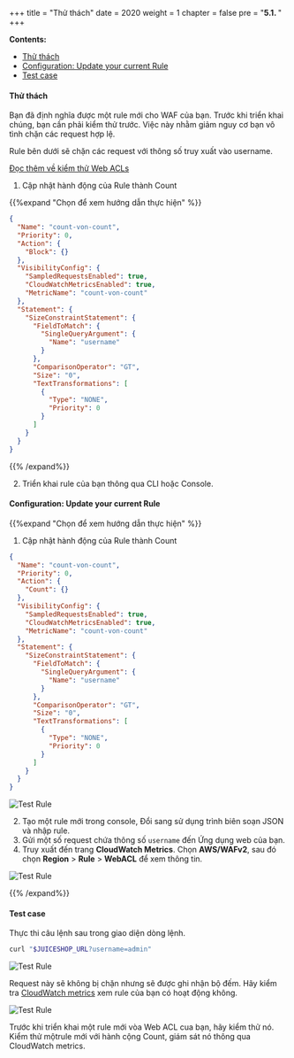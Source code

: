 +++
title = "Thử thách"
date = 2020
weight = 1
chapter = false
pre = "<b>5.1. </b>"
+++

**Contents:**
- [Thử thách](#thử-thách)
- [Configuration: Update your current Rule](#configuration-update-your-current-rule)
- [Test case](#test-case)

#### Thử thách
Bạn đã định nghĩa được một rule mới cho WAF của bạn. Trước khi triển khai chúng, bạn cần phải kiểm thử trước. Việc này nhằm giảm nguy cơ bạn vô tình chặn các request hợp lệ.

Rule bên dưới sẽ chặn các request với thông số truy xuất vào username.

[Đọc thêm về kiểm thử Web ACLs](https://docs.aws.amazon.com/waf/latest/developerguide/web-acl-testing.html)

1. Cập nhật hành động của Rule thành Count

{{%expand "Chọn để xem hướng dẫn thực hiện" %}}
```json
{
  "Name": "count-von-count",
  "Priority": 0,
  "Action": {
    "Block": {}
  },
  "VisibilityConfig": {
    "SampledRequestsEnabled": true,
    "CloudWatchMetricsEnabled": true,
    "MetricName": "count-von-count"
  },
  "Statement": {
    "SizeConstraintStatement": {
      "FieldToMatch": {
        "SingleQueryArgument": {
          "Name": "username"
        }
      },
      "ComparisonOperator": "GT",
      "Size": "0",
      "TextTransformations": [
        {
          "Type": "NONE",
          "Priority": 0
        }
      ]
    }
  }
}
```
{{% /expand%}}

2. Triển khai rule của bạn thông qua CLI hoặc Console.

#### Configuration: Update your current Rule

{{%expand "Chọn để xem hướng dẫn thực hiện" %}}
1. Cập nhật hành động của Rule thành Count

```json
{
  "Name": "count-von-count",
  "Priority": 0,
  "Action": {
    "Count": {}
  },
  "VisibilityConfig": {
    "SampledRequestsEnabled": true,
    "CloudWatchMetricsEnabled": true,
    "MetricName": "count-von-count"
  },
  "Statement": {
    "SizeConstraintStatement": {
      "FieldToMatch": {
        "SingleQueryArgument": {
          "Name": "username"
        }
      },
      "ComparisonOperator": "GT",
      "Size": "0",
      "TextTransformations": [
        {
          "Type": "NONE",
          "Priority": 0
        }
      ]
    }
  }
}
```

![Test Rule](../../../images/5/1.png?width=90pc)

2. Tạo một rule mới trong console, Đổi sang sử dụng trình biên soạn JSON và nhập rule.
3. Gửi một số request chứa thông số ```username``` đến Ứng dụng web của bạn.
4. Truy xuất đến trang **CloudWatch Metrics**. Chọn **AWS/WAFv2**, sau đó chọn **Region** > **Rule** > **WebACL** để xem thông tin.

![Test Rule](../../../images/5/3.png?width=90pc)

{{% /expand%}}

#### Test case

Thực thi câu lệnh sau trong giao diện dòng lệnh.

```bash
curl "$JUICESHOP_URL?username=admin"
```

![Test Rule](../../../images/5/2.png?width=90pc)

Request này sẽ không bị chặn nhưng sẽ được ghi nhận bộ đếm. Hãy kiểm tra [CloudWatch metrics](https://console.aws.amazon.com/cloudwatch/home?#metricsV2:graph=~()) xem rule của bạn có hoạt động không.

![Test Rule](../../../images/5/4.png?width=90pc)

Trước khi triển khai một rule mới vòa Web ACL cua bạn, hãy kiểm thử nó. Kiểm thử mộtrule mới với hành cộng Count, giám sát nó thông qua CloudWatch metrics.

